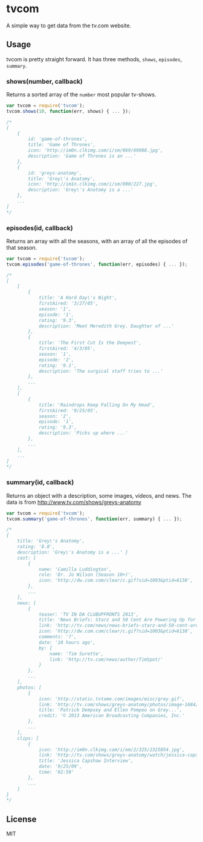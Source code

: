 # tvcom

A simple way to get data from the tv.com website.

## Usage

tvcom is pretty straight forward. It has three methods, `shows`, `episodes`, `summary`.


### shows(number, callback)

Returns a sorted array of the `number` most popular tv-shows.

``` js
var tvcom = require('tvcom');
tvcom.shows(10, function(err, shows) { ... });

/*
[
	{
		id: 'game-of-thrones',
		title: 'Game of Thrones',
		icon: 'http://im0n.clkimg.com/i/sm/069/69088.jpg',
		description: 'Game of Thrones is an ...'
	},
 	{
 		id: 'greys-anatomy',
		title: 'Grey\'s Anatomy',
		icon: 'http://im1n.clkimg.com/i/sm/000/227.jpg',
		description: 'Grey\'s Anatomy is a ...'
	},
	...
]
*/
```

### episodes(id, callback)

Returns an array with all the seasons, with an array of all the episodes of that season.

``` js
var tvcom = require('tvcom');
tvcom.episodes('game-of-thrones', function(err, episodes) { ... });

/*
[
	[
		{
			title: 'A Hard Day\'s Night',
			firstAired: '3/27/05',
			season: '1',
			episode: '1',
			rating: '9.3',
			description: 'Meet Meredith Grey. Daughter of ...'
		},
		{
			title: 'The First Cut Is the Deepest',
			firstAired: '4/3/05',
			season: '1',
			episode: '2',
			rating: '9.1',
			description: 'The surgical staff tries to ...'
		},
		...
	],
	[
		{
			title: 'Raindrops Keep Falling On My Head',
			firstAired: '9/25/05',
			season: '2',
			episode: '1',
			rating: '9.3',
			description: 'Picks up where ...'
		},
		...
	],
	...
]
*/
```

### summary(id, callback)

Returns an object with a description, some images, videos, and news. The data is from http://www.tv.com/shows/greys-anatomy

``` js
var tvcom = require('tvcom');
tvcom.summary('game-of-thrones', function(err, summary) { ... });

/*
{
	title: 'Grey\'s Anatomy',
	rating: '8.8',
	description: 'Grey\'s Anatomy is a ...' }
	cast: [
		{
			name: 'Camilla Luddington',
			role: 'Dr. Jo Wilson (Season 10+)',
			icon: 'http://dw.com.com/clear/c.gif?sid=1003&ptid=6138',
		},
		...
	],
	news: [
		{
			teaser: 'TV IN DA CLUBUPFRONTS 2013',
			title: 'News Briefs: Starz and 50 Cent Are Powering Up for a New DramaABC\'s 2013-2014 Schedule: S.H.I.E.L.D. on Tuesdays, Less DWTS, and OUAT \'s New Spinoff on Thursdays',
			link: 'http://tv.com/news/news-briefs-starz-and-50-cent-are-powering-up-for-a-new-drama-137124191630/',
			icon: 'http://dw.com.com/clear/c.gif?sid=1003&ptid=6138',
			comments: '7',
			date: '10 hours ago',
			by: {
				name: 'Tim Surette',
				link: 'http://tv.com/news/author/TimSpot/'
			}
		},
		...
	],
	photos: [
		{
			icon: 'http://static.tvtome.com/images/misc/grey.gif',
			link: 'http://tv.com/shows/greys-anatomy/photos/image-1684/',
			title: 'Patrick Dempsey and Ellen Pompeo on Grey...',
			credit: '© 2013 American Broadcasting Companies, Inc.'
		},
		...
	],
	clips: [
		{
			icon: 'http://im0n.clkimg.com/i/em/2/325/2325054.jpg',
			link: 'http://tv.com/shows/greys-anatomy/watch/jessica-capshaw-interview-1882579/',
			title: 'Jessica Capshaw Interview',
			date: '9/25/09',
			time: '02:58'
		},
		...
	]
}
*/
```

## License

MIT
